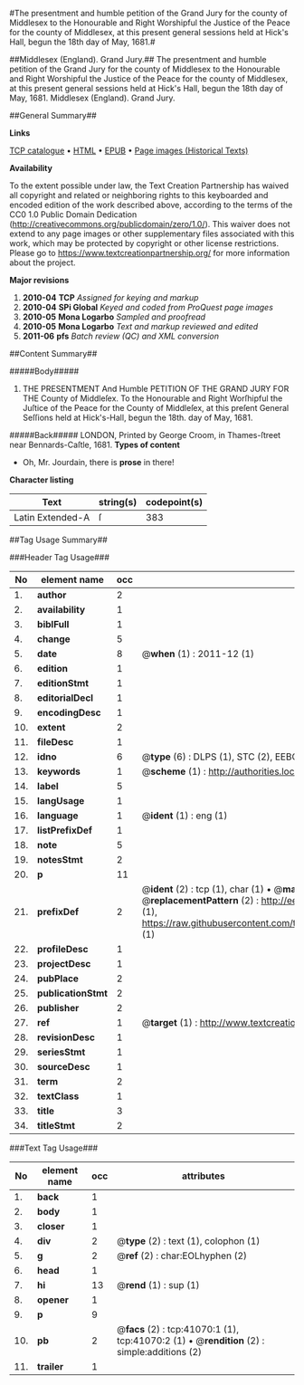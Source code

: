 #The presentment and humble petition of the Grand Jury for the county of Middlesex to the Honourable and Right Worshipful the Justice of the Peace for the county of Middlesex, at this present general sessions held at Hick's Hall, begun the 18th day of May, 1681.#

##Middlesex (England). Grand Jury.##
The presentment and humble petition of the Grand Jury for the county of Middlesex to the Honourable and Right Worshipful the Justice of the Peace for the county of Middlesex, at this present general sessions held at Hick's Hall, begun the 18th day of May, 1681.
Middlesex (England). Grand Jury.

##General Summary##

**Links**

[TCP catalogue](http://www.ota.ox.ac.uk/tcp/)  • 
[HTML](http://tei.it.ox.ac.uk/tcp/Texts-HTML/free/A55/A55728.html)  • 
[EPUB](http://tei.it.ox.ac.uk/tcp/Texts-EPUB/free/A55/A55728.epub) • 
[Page images (Historical Texts)](https://historicaltexts.jisc.ac.uk/eebo-08199838e)

**Availability**

To the extent possible under law, the Text Creation Partnership has waived all copyright and related or neighboring rights to this keyboarded and encoded edition of the work described above, according to the terms of the CC0 1.0 Public Domain Dedication (http://creativecommons.org/publicdomain/zero/1.0/). This waiver does not extend to any page images or other supplementary files associated with this work, which may be protected by copyright or other license restrictions. Please go to https://www.textcreationpartnership.org/ for more information about the project.

**Major revisions**

1. __2010-04__ __TCP__ *Assigned for keying and markup*
1. __2010-04__ __SPi Global__ *Keyed and coded from ProQuest page images*
1. __2010-05__ __Mona Logarbo__ *Sampled and proofread*
1. __2010-05__ __Mona Logarbo__ *Text and markup reviewed and edited*
1. __2011-06__ __pfs__ *Batch review (QC) and XML conversion*

##Content Summary##

#####Body#####

1. THE PRESENTMENT And Humble PETITION OF THE GRAND JURY FOR THE County of Middleſex.
To the Honourable and Right Worſhipful the Juſtice of the Peace for the County of Middleſex, at this preſent General Seſſions held at Hick's-Hall, begun the 18th. day of May, 1681.

#####Back#####
LONDON, Printed by George Croom, in Thames-ſtreet near Bennards-Caſtle, 1681.
**Types of content**

  * Oh, Mr. Jourdain, there is **prose** in there!

**Character listing**


|Text|string(s)|codepoint(s)|
|---|---|---|
|Latin Extended-A|ſ|383|

##Tag Usage Summary##

###Header Tag Usage###

|No|element name|occ|attributes|
|---|---|---|---|
|1.|__author__|2||
|2.|__availability__|1||
|3.|__biblFull__|1||
|4.|__change__|5||
|5.|__date__|8| @__when__ (1) : 2011-12 (1)|
|6.|__edition__|1||
|7.|__editionStmt__|1||
|8.|__editorialDecl__|1||
|9.|__encodingDesc__|1||
|10.|__extent__|2||
|11.|__fileDesc__|1||
|12.|__idno__|6| @__type__ (6) : DLPS (1), STC (2), EEBO-CITATION (1), OCLC (1), VID (1)|
|13.|__keywords__|1| @__scheme__ (1) : http://authorities.loc.gov/ (1)|
|14.|__label__|5||
|15.|__langUsage__|1||
|16.|__language__|1| @__ident__ (1) : eng (1)|
|17.|__listPrefixDef__|1||
|18.|__note__|5||
|19.|__notesStmt__|2||
|20.|__p__|11||
|21.|__prefixDef__|2| @__ident__ (2) : tcp (1), char (1)  •  @__matchPattern__ (2) : ([0-9\-]+):([0-9IVX]+) (1), (.+) (1)  •  @__replacementPattern__ (2) : http://eebo.chadwyck.com/downloadtiff?vid=$1&page=$2 (1), https://raw.githubusercontent.com/textcreationpartnership/Texts/master/tcpchars.xml#$1 (1)|
|22.|__profileDesc__|1||
|23.|__projectDesc__|1||
|24.|__pubPlace__|2||
|25.|__publicationStmt__|2||
|26.|__publisher__|2||
|27.|__ref__|1| @__target__ (1) : http://www.textcreationpartnership.org/docs/. (1)|
|28.|__revisionDesc__|1||
|29.|__seriesStmt__|1||
|30.|__sourceDesc__|1||
|31.|__term__|2||
|32.|__textClass__|1||
|33.|__title__|3||
|34.|__titleStmt__|2||


###Text Tag Usage###

|No|element name|occ|attributes|
|---|---|---|---|
|1.|__back__|1||
|2.|__body__|1||
|3.|__closer__|1||
|4.|__div__|2| @__type__ (2) : text (1), colophon (1)|
|5.|__g__|2| @__ref__ (2) : char:EOLhyphen (2)|
|6.|__head__|1||
|7.|__hi__|13| @__rend__ (1) : sup (1)|
|8.|__opener__|1||
|9.|__p__|9||
|10.|__pb__|2| @__facs__ (2) : tcp:41070:1 (1), tcp:41070:2 (1)  •  @__rendition__ (2) : simple:additions (2)|
|11.|__trailer__|1||
